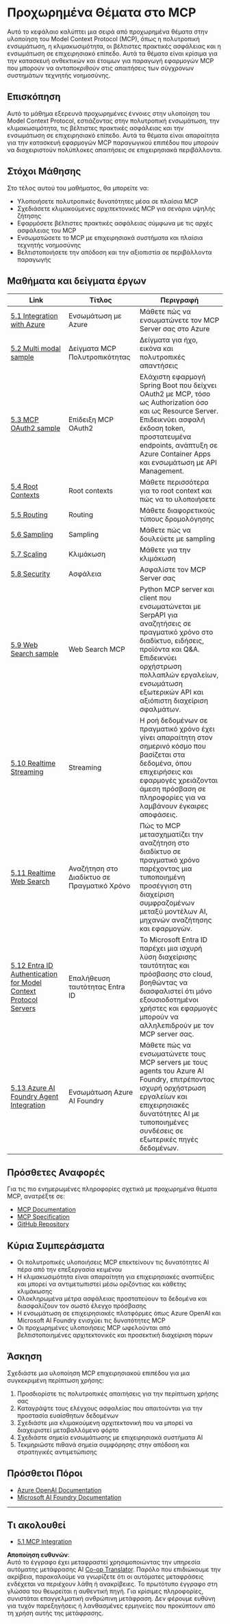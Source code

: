 <!--
CO_OP_TRANSLATOR_METADATA:
{
  "original_hash": "1949cb32394aeb1bdec8870f309005a3",
  "translation_date": "2025-07-17T05:40:48+00:00",
  "source_file": "05-AdvancedTopics/README.md",
  "language_code": "el"
}
-->
# Προχωρημένα Θέματα στο MCP

Αυτό το κεφάλαιο καλύπτει μια σειρά από προχωρημένα θέματα στην υλοποίηση του Model Context Protocol (MCP), όπως η πολυτροπική ενσωμάτωση, η κλιμακωσιμότητα, οι βέλτιστες πρακτικές ασφάλειας και η ενσωμάτωση σε επιχειρησιακό επίπεδο. Αυτά τα θέματα είναι κρίσιμα για την κατασκευή ανθεκτικών και έτοιμων για παραγωγή εφαρμογών MCP που μπορούν να ανταποκριθούν στις απαιτήσεις των σύγχρονων συστημάτων τεχνητής νοημοσύνης.

## Επισκόπηση

Αυτό το μάθημα εξερευνά προχωρημένες έννοιες στην υλοποίηση του Model Context Protocol, εστιάζοντας στην πολυτροπική ενσωμάτωση, την κλιμακωσιμότητα, τις βέλτιστες πρακτικές ασφάλειας και την ενσωμάτωση σε επιχειρησιακό επίπεδο. Αυτά τα θέματα είναι απαραίτητα για την κατασκευή εφαρμογών MCP παραγωγικού επιπέδου που μπορούν να διαχειριστούν πολύπλοκες απαιτήσεις σε επιχειρησιακά περιβάλλοντα.

## Στόχοι Μάθησης

Στο τέλος αυτού του μαθήματος, θα μπορείτε να:

- Υλοποιήσετε πολυτροπικές δυνατότητες μέσα σε πλαίσια MCP
- Σχεδιάσετε κλιμακούμενες αρχιτεκτονικές MCP για σενάρια υψηλής ζήτησης
- Εφαρμόσετε βέλτιστες πρακτικές ασφάλειας σύμφωνα με τις αρχές ασφάλειας του MCP
- Ενσωματώσετε το MCP με επιχειρησιακά συστήματα και πλαίσια τεχνητής νοημοσύνης
- Βελτιστοποιήσετε την απόδοση και την αξιοπιστία σε περιβάλλοντα παραγωγής

## Μαθήματα και δείγματα έργων

| Link | Τίτλος | Περιγραφή |
|------|--------|-----------|
| [5.1 Integration with Azure](./mcp-integration/README.md) | Ενσωμάτωση με Azure | Μάθετε πώς να ενσωματώνετε τον MCP Server σας στο Azure |
| [5.2 Multi modal sample](./mcp-multi-modality/README.md) | Δείγματα MCP Πολυτροπικότητας | Δείγματα για ήχο, εικόνα και πολυτροπικές απαντήσεις |
| [5.3 MCP OAuth2 sample](../../../05-AdvancedTopics/mcp-oauth2-demo) | Επίδειξη MCP OAuth2 | Ελάχιστη εφαρμογή Spring Boot που δείχνει OAuth2 με MCP, τόσο ως Authorization όσο και ως Resource Server. Επιδεικνύει ασφαλή έκδοση token, προστατευμένα endpoints, ανάπτυξη σε Azure Container Apps και ενσωμάτωση με API Management. |
| [5.4 Root Contexts](./mcp-root-contexts/README.md) | Root contexts | Μάθετε περισσότερα για το root context και πώς να το υλοποιήσετε |
| [5.5 Routing](./mcp-routing/README.md) | Routing | Μάθετε διαφορετικούς τύπους δρομολόγησης |
| [5.6 Sampling](./mcp-sampling/README.md) | Sampling | Μάθετε πώς να δουλεύετε με sampling |
| [5.7 Scaling](./mcp-scaling/README.md) | Κλιμάκωση | Μάθετε για την κλιμάκωση |
| [5.8 Security](./mcp-security/README.md) | Ασφάλεια | Ασφαλίστε τον MCP Server σας |
| [5.9 Web Search sample](./web-search-mcp/README.md) | Web Search MCP | Python MCP server και client που ενσωματώνεται με SerpAPI για αναζητήσεις σε πραγματικό χρόνο στο διαδίκτυο, ειδήσεις, προϊόντα και Q&A. Επιδεικνύει ορχήστρωση πολλαπλών εργαλείων, ενσωμάτωση εξωτερικών API και αξιόπιστη διαχείριση σφαλμάτων. |
| [5.10 Realtime Streaming](./mcp-realtimestreaming/README.md) | Streaming | Η ροή δεδομένων σε πραγματικό χρόνο έχει γίνει απαραίτητη στον σημερινό κόσμο που βασίζεται στα δεδομένα, όπου επιχειρήσεις και εφαρμογές χρειάζονται άμεση πρόσβαση σε πληροφορίες για να λαμβάνουν έγκαιρες αποφάσεις. |
| [5.11 Realtime Web Search](./mcp-realtimesearch/README.md) | Αναζήτηση στο Διαδίκτυο σε Πραγματικό Χρόνο | Πώς το MCP μετασχηματίζει την αναζήτηση στο διαδίκτυο σε πραγματικό χρόνο παρέχοντας μια τυποποιημένη προσέγγιση στη διαχείριση συμφραζομένων μεταξύ μοντέλων AI, μηχανών αναζήτησης και εφαρμογών. |
| [5.12  Entra ID Authentication for Model Context Protocol Servers](./mcp-security-entra/README.md) | Επαλήθευση ταυτότητας Entra ID | Το Microsoft Entra ID παρέχει μια ισχυρή λύση διαχείρισης ταυτότητας και πρόσβασης στο cloud, βοηθώντας να διασφαλιστεί ότι μόνο εξουσιοδοτημένοι χρήστες και εφαρμογές μπορούν να αλληλεπιδρούν με τον MCP server σας. |
| [5.13 Azure AI Foundry Agent Integration](./mcp-foundry-agent-integration/README.md) | Ενσωμάτωση Azure AI Foundry | Μάθετε πώς να ενσωματώνετε τους MCP servers με τους agents του Azure AI Foundry, επιτρέποντας ισχυρή ορχήστρωση εργαλείων και επιχειρησιακές δυνατότητες AI με τυποποιημένες συνδέσεις σε εξωτερικές πηγές δεδομένων. |

## Πρόσθετες Αναφορές

Για τις πιο ενημερωμένες πληροφορίες σχετικά με προχωρημένα θέματα MCP, ανατρέξτε σε:
- [MCP Documentation](https://modelcontextprotocol.io/)
- [MCP Specification](https://spec.modelcontextprotocol.io/)
- [GitHub Repository](https://github.com/modelcontextprotocol)

## Κύρια Συμπεράσματα

- Οι πολυτροπικές υλοποιήσεις MCP επεκτείνουν τις δυνατότητες AI πέρα από την επεξεργασία κειμένου
- Η κλιμακωσιμότητα είναι απαραίτητη για επιχειρησιακές αναπτύξεις και μπορεί να αντιμετωπιστεί μέσω οριζόντιας και κάθετης κλιμάκωσης
- Ολοκληρωμένα μέτρα ασφάλειας προστατεύουν τα δεδομένα και διασφαλίζουν τον σωστό έλεγχο πρόσβασης
- Η ενσωμάτωση σε επιχειρησιακές πλατφόρμες όπως Azure OpenAI και Microsoft AI Foundry ενισχύει τις δυνατότητες MCP
- Οι προχωρημένες υλοποιήσεις MCP ωφελούνται από βελτιστοποιημένες αρχιτεκτονικές και προσεκτική διαχείριση πόρων

## Άσκηση

Σχεδιάστε μια υλοποίηση MCP επιχειρησιακού επιπέδου για μια συγκεκριμένη περίπτωση χρήσης:

1. Προσδιορίστε τις πολυτροπικές απαιτήσεις για την περίπτωση χρήσης σας
2. Καταγράψτε τους ελέγχους ασφαλείας που απαιτούνται για την προστασία ευαίσθητων δεδομένων
3. Σχεδιάστε μια κλιμακούμενη αρχιτεκτονική που να μπορεί να διαχειριστεί μεταβαλλόμενο φόρτο
4. Σχεδιάστε σημεία ενσωμάτωσης με επιχειρησιακά συστήματα AI
5. Τεκμηριώστε πιθανά σημεία συμφόρησης στην απόδοση και στρατηγικές αντιμετώπισης

## Πρόσθετοι Πόροι

- [Azure OpenAI Documentation](https://learn.microsoft.com/en-us/azure/ai-services/openai/)
- [Microsoft AI Foundry Documentation](https://learn.microsoft.com/en-us/ai-services/)

---

## Τι ακολουθεί

- [5.1 MCP Integration](./mcp-integration/README.md)

**Αποποίηση ευθυνών**:  
Αυτό το έγγραφο έχει μεταφραστεί χρησιμοποιώντας την υπηρεσία αυτόματης μετάφρασης AI [Co-op Translator](https://github.com/Azure/co-op-translator). Παρόλο που επιδιώκουμε την ακρίβεια, παρακαλούμε να γνωρίζετε ότι οι αυτόματες μεταφράσεις ενδέχεται να περιέχουν λάθη ή ανακρίβειες. Το πρωτότυπο έγγραφο στη γλώσσα του θεωρείται η αυθεντική πηγή. Για κρίσιμες πληροφορίες, συνιστάται επαγγελματική ανθρώπινη μετάφραση. Δεν φέρουμε ευθύνη για τυχόν παρεξηγήσεις ή λανθασμένες ερμηνείες που προκύπτουν από τη χρήση αυτής της μετάφρασης.